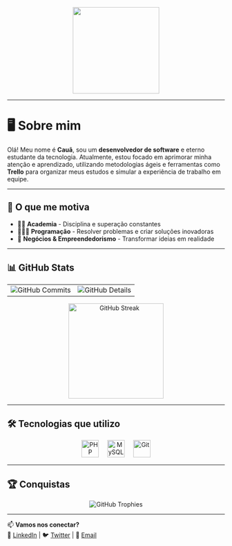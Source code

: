 <div align="center">
  <img height="200" src="https://th.bing.com/th/id/R.1436be0ac9d04fca9fccc4a5373f5d8f?rik=X%2bl%2bVf0dqYhDOw&riu=http%3a%2f%2f1.bp.blogspot.com%2f-RUacFE3owfo%2fUcumlV4-goI%2fAAAAAAAAAjY%2fhfGwNTPVcr0%2fs1600%2fsasuke%2bAmaterasu.gif&ehk=6o0hJz6%2bMbcHK6HOHINuKVKLMyr%2bt6J8uhY09zXB1Vg%3d&risl=&pid=ImgRaw&r=0"  />
</div>

---

# 🖥️ Sobre mim

Olá! Meu nome é **Cauã**, sou um **desenvolvedor de software** e eterno estudante da tecnologia. Atualmente, estou focado em aprimorar minha atenção e aprendizado, utilizando metodologias ágeis e ferramentas como **Trello** para organizar meus estudos e simular a experiência de trabalho em equipe.

---

## 🚀 O que me motiva
- 🏋🏻 **Academia** - Disciplina e superação constantes
- 👨🏻‍💻 **Programação** - Resolver problemas e criar soluções inovadoras
- 💸 **Negócios & Empreendedorismo** - Transformar ideias em realidade

---

## 📊 GitHub Stats

<div align="center">
  <table>
    <tr>
      <td align="center">
        <img src="http://github-profile-summary-cards.vercel.app/api/cards/productive-time?username=Csaalvador&theme=dracula&utcOffset=-3" alt="GitHub Commits"/>
      </td>
      <td align="center">
        <img src="http://github-profile-summary-cards.vercel.app/api/cards/profile-details?username=Csaalvador&theme=dracula" alt="GitHub Details"/>
      </td>
    </tr>
  </table>
</div>

<div align="center">
  <img src="https://streak-stats.demolab.com?user=Csaalvador&locale=en&mode=daily&theme=dracula&hide_border=false&border_radius=5&order=3" height="220" alt="GitHub Streak"/>
</div>

---

## 🛠️ Tecnologias que utilizo

<div align="center">
  <img src="https://cdn.jsdelivr.net/gh/devicons/devicon/icons/php/php-original.svg" height="40" alt="PHP"/>
  <img width="12" />
  <img src="https://cdn.jsdelivr.net/gh/devicons/devicon/icons/mysql/mysql-original.svg" height="40" alt="MySQL"/>
  <img width="12" />
  <img src="https://cdn.jsdelivr.net/gh/devicons/devicon/icons/git/git-original.svg" height="40" alt="Git"/>
</div>

---

## 🏆 Conquistas

<div align="center">
  <img src="https://github-profile-trophy.vercel.app/?username=Csaalvador&row=1&column=6&theme=dracula&margin-w=15&margin-h=15" alt="GitHub Trophies"/>
</div>

---

📫 **Vamos nos conectar?**<br/>
🔗 [LinkedIn](#https://www.linkedin.com/in/csaalvador-dev/) | 🐦 [Twitter](#) | 📧 [Email](#)
